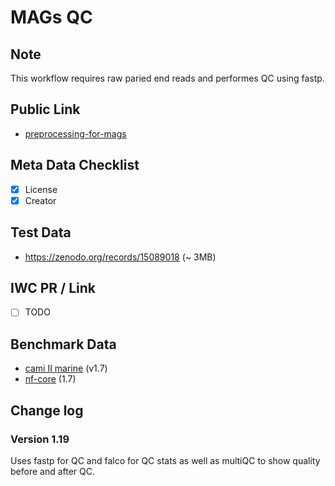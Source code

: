 # MAGs QC

## Note

This workflow requires raw paried end reads and performes QC using fastp.

## Public Link

* [preprocessing-for-mags](https://usegalaxy.eu/u/paulzierep/w/preprocessing-for-mags)

## Meta Data Checklist

* [x] License  
* [x] Creator 

## Test Data

* https://zenodo.org/records/15089018 (~ 3MB)

## IWC PR / Link

* [ ] TODO

## Benchmark Data

* [cami II marine](https://usegalaxy.eu/u/paulzierep/h/mags-individual-workflow-cami-ii-marine-dataset) (v1.7)
* [nf-core](https://usegalaxy.eu/u/paulzierep/h/mags-individual-workflow-1-7-nf-core) (1.7)

## Change log

### Version 1.19

Uses fastp for QC and falco for QC stats as well as multiQC to show quality before and after QC.

